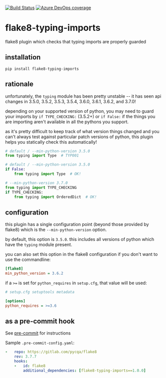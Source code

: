 [![Build Status](https://dev.azure.com/asottile/asottile/_apis/build/status/asottile.flake8-typing-imports?branchName=master)](https://dev.azure.com/asottile/asottile/_build/latest?definitionId=23&branchName=master)
[![Azure DevOps coverage](https://img.shields.io/azure-devops/coverage/asottile/asottile/23/master.svg)](https://dev.azure.com/asottile/asottile/_build/latest?definitionId=23&branchName=master)

flake8-typing-imports
=====================

flake8 plugin which checks that typing imports are properly guarded

## installation

`pip install flake8-typing-imports`

## rationale

unfortunately, the `typing` module has been pretty unstable -- it has seen api
changes in 3.5.0, 3.5.2, 3.5.3, 3.5.4, 3.6.0, 3.6.1, 3.6.2, and 3.7.0!

depending on your supported version of python, you may need to guard your
imports by `if TYPE_CHECKING:` (3.5.2+) or `if False:` if the things you are
importing aren't available in all the pythons you support.

as it's pretty difficult to keep track of what version things changed and you
can't always test against particular patch versions of python, this plugin
helps you statically check this automatically!

```python
# default / --min-python-version 3.5.0
from typing import Type  # TYP001
```

```python
# default / --min-python-version 3.5.0
if False:
    from typing import Type  # OK!
```

```python
# --min-python-version 3.7.0
from typing import TYPE_CHECKING
if TYPE_CHECKING:
    from typing import OrderedDict  # OK!
```

## configuration

this plugin has a single configuration point (beyond those provided by flake8)
which is the `--min-python-version` option.

by default, this option is `3.5.0`.  this includes all versions of python
which have the `typing` module present.

you can also set this option in the flake8 configuration if you don't want
to use the commandline:

```ini
[flake8]
min_python_version = 3.6.2
```

if a `>=` is set for `python_requires` in `setup.cfg`, that value will be used:

```ini
# setup.cfg setuptools metadata

[options]
python_requires = >=3.6
```

## as a pre-commit hook

See [pre-commit](https://github.com/pre-commit/pre-commit) for instructions

Sample `.pre-commit-config.yaml`:

```yaml
-   repo: https://gitlab.com/pycqa/flake8
    rev: 3.7.7
    hooks:
    -   id: flake8
        additional_dependencies: [flake8-typing-imports==1.0.0]
```
